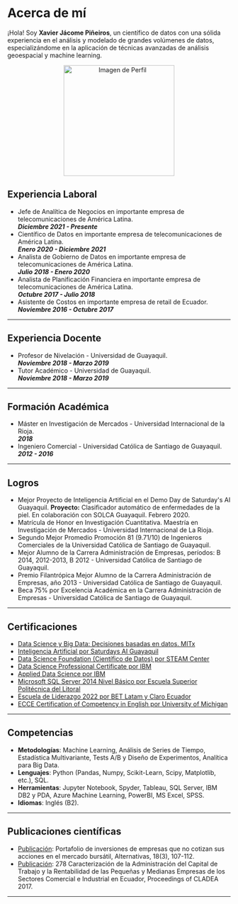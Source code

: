# Acerca de mí
¡Hola! Soy **Xavier Jácome Piñeiros**, un científico de datos con una sólida experiencia en el análisis y modelado de grandes volúmenes de datos, especializándome en la aplicación de técnicas avanzadas de análisis geoespacial y machine learning.

<p align="center">
  <img src="https://drive.google.com/uc?export=view&id=1lrzQQfgcOMl-UMNy2115k3AAWZFiauuR" alt="Imagen de Perfil" width="250" height="250">
</p>

## Experiencia Laboral
- Jefe de Analítica de Negocios en importante empresa de telecomunicaciones de América Latina. 
<br> **_Diciembre 2021 - Presente_**
- Científico de Datos en importante empresa de telecomunicaciones de América Latina.
<br> **_Enero 2020 - Diciembre 2021_**
- Analista de Gobierno de Datos en importante empresa de telecomunicaciones de América Latina.
<br> **_Julio 2018 - Enero 2020_**
- Analista de Planificación Financiera en importante empresa de telecomunicaciones de América Latina.
<br> **_Octubre 2017 - Julio 2018_**
- Asistente de Costos en importante empresa de retail de Ecuador.
<br> **_Noviembre 2016 - Octubre 2017_**

---

## Experiencia Docente
- Profesor de Nivelación - Universidad de Guayaquil. 
<br> **_Noviembre 2018 - Marzo 2019_**
- Tutor Académico - Universidad de Guayaquil.
<br> **_Noviembre 2018 - Marzo 2019_**

---

## Formación Académica
- Máster en Investigación de Mercados - Universidad Internacional de la Rioja. 
<br> **_2018_**
- Ingeniero Comercial - Universidad Católica de Santiago de Guayaquil.
<br> **_2012 - 2016_**

---

## Logros
- Mejor Proyecto de Inteligencia Artificial en el Demo Day de Saturday's AI Guayaquil. **Proyecto:** Clasificador automático de enfermedades de la piel. En colaboración con SOLCA Guayaquil. Febrero 2020.
- Matrícula de Honor en Investigación Cuantitativa. Maestría en Investigación de Mercados - Universidad Internacional de La Rioja.
- Segundo Mejor Promedio Promoción 81 (9.71/10) de Ingenieros Comerciales de la Universidad Católica de Santiago de Guayaquil.
- Mejor Alumno de la Carrera Administración de Empresas, períodos: B 2014, 2012-2013, B 2012 - Universidad Católica de Santiago de Guayaquil.
- Premio Filantrópica Mejor Alumno de la Carrera Administración de Empresas, año 2013 - Universidad Católica de Santiago de Guayaquil.
- Beca 75% por Excelencia Académica en la Carrera Administración de Empresas - Universidad Católica de Santiago de Guayaquil.

---

## Certificaciones

- [Data Science y Big Data: Decisiones basadas en datos. MITx](https://www.credential.net/0b6072d3-fea4-420c-8313-812a391bdd97#gs.y3xs7b)
- [Inteligencia Artificial por Saturdays AI Guayaquil]()
- [Data Science Foundation (Científico de Datos) por STEAM Center]()
- [Data Science Professional Certificate por IBM](https://www.coursera.org/account/accomplishments/specialization/certificate/S6C9PELLLP6X)
- [Applied Data Science por IBM](https://www.coursera.org/account/accomplishments/specialization/RR74K4TTZGED)
- [Microsoft SQL Server 2014 Nivel Básico por Escuela Superior Politécnica del Litoral]()
- [Escuela de Liderazgo 2022 por BET Latam y Claro Ecuador]()
- [ECCE Certification of Competency in English por University of Michigan]()

---

## Competencias

- **Metodologías**: Machine Learning, Análisis de Series de Tiempo, Estadística Multivariante, Tests A/B y Diseño de Experimentos, Analítica para Big Data.
- **Lenguajes**: Python (Pandas, Numpy, Scikit-Learn, Scipy, Matplotlib, etc.), SQL.
- **Herramientas**: Jupyter Notebook, Spyder, Tableau, SQL Server, IBM DB2 y PDA, Azure Machine Learning, PowerBI, MS Excel, SPSS.
- **Idiomas**: Inglés (B2).

---

## Publicaciones científicas
- [Publicación](https://editorial.ucsg.edu.ec/ojs-alternativas/index.php/alternativas-ucsg/article/view/150): Portafolio de inversiones de empresas que no cotizan sus acciones en el mercado bursátil, Alternativas, 18(3), 107-112.
- [Publicación](https://cladea.org/wp-content/uploads/2022/01/278Yanina-Bajana-Villagomez-Xavier-Jacome-Pineiros-Freddy-Camacho-Villagomez-and-Genesis-Basantes-Brunes-Caracterizacion-De-La-Administracion-Del-Capital-D.pdf): 278 Caracterización de la Administración del Capital de Trabajo y la Rentabilidad de las Pequeñas y Medianas Empresas de los Sectores Comercial e Industrial en Ecuador, Proceedings of CLADEA 2017.

___
